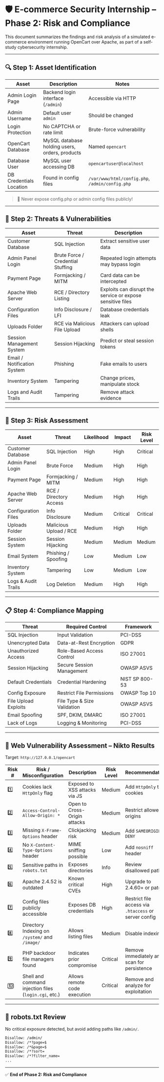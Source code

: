 # 🛡️ E-commerce Security Internship – Phase 2: Risk and Compliance

This document summarizes the findings and risk analysis of a simulated e-commerce environment running OpenCart over Apache, as part of a self-study cybersecurity internship.

---

## 🔍 Step 1: Asset Identification

| Asset                   | Description                                        | Notes                                                               |
| ----------------------- | -------------------------------------------------- | ------------------------------------------------------------------- |
| Admin Login Page        | Backend login interface (`/admin`)                | Accessible via HTTP                                                 |
| Admin Username          | Default user `admin`                              | Should be changed                                                   |
| Login Protection        | No CAPTCHA or rate limit                          | Brute-force vulnerability                                           |
| OpenCart Database       | MySQL database holding users, orders, products    | Named `opencart`                                                    |
| Database User           | MySQL user accessing DB                           | `opencartuser@localhost`                                            |
| DB Credentials Location | Found in config files                             | `/var/www/html/config.php`, `/admin/config.php`                     |

> 🚫 Never expose config.php or admin config files publicly!

---

## 🧨 Step 2: Threats & Vulnerabilities

| Asset                      | Threat                            | Description                                                                 |
| -------------------------- | --------------------------------- | --------------------------------------------------------------------------- |
| Customer Database          | SQL Injection                     | Extract sensitive user data                                                 |
| Admin Panel Login          | Brute Force / Credential Stuffing | Repeated login attempts may bypass login                                    |
| Payment Page               | Formjacking / MITM                | Card data can be intercepted                                                |
| Apache Web Server          | RCE / Directory Listing           | Exploits can disrupt the service or expose sensitive files                  |
| Configuration Files        | Info Disclosure / LFI             | Database credentials leak                                                   |
| Uploads Folder             | RCE via Malicious File Upload     | Attackers can upload shells                                                 |
| Session Management System  | Session Hijacking                 | Predict or steal session tokens                                             |
| Email / Notification System| Phishing                          | Fake emails to users                                                        |
| Inventory System           | Tampering                         | Change prices, manipulate stock                                             |
| Logs and Audit Trails      | Tampering                         | Remove attack evidence                                                      |

---

## 🧪 Step 3: Risk Assessment

| Asset                | Threat                            | Likelihood | Impact | Risk Level |
|---------------------|------------------------------------|------------|--------|------------|
| Customer Database    | SQL Injection                     | High       | High   | Critical   |
| Admin Panel Login    | Brute Force                       | Medium     | High   | High       |
| Payment Page         | Formjacking / MITM                | Medium     | High   | High       |
| Apache Web Server    | RCE / Directory Access            | Medium     | High   | High       |
| Configuration Files  | Info Disclosure                   | Medium     | Critical| Critical   |
| Uploads Folder       | Malicious Upload / RCE            | Medium     | High   | High       |
| Session System       | Session Hijacking                 | Medium     | Medium | Medium     |
| Email System         | Phishing / Spoofing               | Low        | Medium | Low        |
| Inventory System     | Tampering                         | Low        | Medium | Low        |
| Logs & Audit Trails  | Log Deletion                      | Medium     | High   | High       |

---

## 📋 Step 4: Compliance Mapping

| Threat               | Required Control             | Framework       |
|----------------------|------------------------------|------------------|
| SQL Injection        | Input Validation             | PCI-DSS          |
| Unencrypted Data     | Data-at-Rest Encryption      | GDPR             |
| Unauthorized Access  | Role-Based Access Control    | ISO 27001        |
| Session Hijacking    | Secure Session Management    | OWASP ASVS       |
| Default Credentials  | Credential Hardening         | NIST SP 800-53   |
| Config Exposure      | Restrict File Permissions    | OWASP Top 10     |
| File Upload Exploits | File Type & Size Validation  | OWASP ASVS       |
| Email Spoofing       | SPF, DKIM, DMARC             | ISO 27001        |
| Lack of Logs         | Logging & Monitoring         | PCI-DSS          |

---

## 🔬 Web Vulnerability Assessment – Nikto Results

Target: `http://127.0.0.1/opencart`

| Risk # | Risk / Misconfiguration                                 | Description                                                  | Risk Level | Recommendation                                                             |
|--------|----------------------------------------------------------|--------------------------------------------------------------|------------|------------------------------------------------------------------------------|
| 1️⃣     | Cookies lack `HttpOnly` flag                             | Exposed to XSS attacks via JS                                | Medium     | Add `HttpOnly` to cookies                                                   |
| 2️⃣     | `Access-Control-Allow-Origin: *`                         | Open to Cross-Origin attacks                                 | Medium     | Restrict allowed origins                                                    |
| 3️⃣     | Missing `X-Frame-Options` header                         | Clickjacking risk                                            | Medium     | Add `SAMEORIGIN` or `DENY`                                                  |
| 4️⃣     | No `X-Content-Type-Options` header                       | MIME sniffing possible                                       | Low        | Add `nosniff` header                                                        |
| 5️⃣     | Sensitive paths in `robots.txt`                          | Exposes directories                                          | Info       | Review disallowed paths                                                     |
| 6️⃣     | Apache 2.4.52 is outdated                                | Known critical CVEs                                          | High       | Upgrade to 2.4.60+ or patch                                                 |
| 7️⃣     | Config files publicly accessible                         | Exposes DB credentials                                       | High       | Restrict file access via `.htaccess` or server config                       |
| 8️⃣     | Directory Indexing on `/system/` and `/image/`          | Allows listing files                                         | Medium     | Disable indexing                                                            |
| 9️⃣     | PHP backdoor file managers found                         | Indicates prior compromise                                   | Critical   | Remove immediately and scan for persistence                                |
| 🔟     | Shell and command injection files (`login.cgi`, etc.)     | Allows remote code execution                                 | Critical   | Remove and analyze for exploitation                                         |

---

## 📁 robots.txt Review

No critical exposure detected, but avoid adding paths like `/admin/`.

```txt
Disallow: /admin/
Disallow: /*?page=$
Disallow: /*&page=$
Disallow: /*?sort=
Disallow: /*?filter_name=
...
```

---

✅ **End of Phase 2: Risk and Compliance**